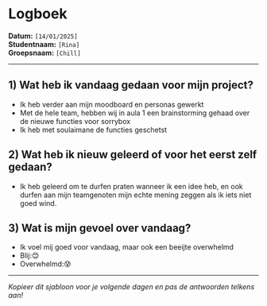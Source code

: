 # Logboek

**Datum:** `[14/01/2025]`  
**Studentnaam:** `[Rina]`  
**Groepsnaam:** `[Chill]`

---

## 1) Wat heb ik vandaag gedaan voor mijn project?

- Ik heb verder aan mijn moodboard en personas gewerkt
- Met de hele team, hebben wij in aula 1 een brainstorming gehaad over de nieuwe functies voor sorrybox
- Ik heb met soulaimane de functies geschetst



## 2) Wat heb ik nieuw geleerd of voor het eerst zelf gedaan?

- Ik heb geleerd om te durfen praten wanneer ik een idee heb, en ook durfen aan mijn teamgenoten mijn echte mening zeggen als ik iets niet goed wind.



## 3) Wat is mijn gevoel over vandaag?

- Ik voel mij goed voor vandaag, maar ook een beeijte overwhelmd
- Blij:😊
- Overwhelmd:😰




---

*Kopieer dit sjabloon voor je volgende dagen en pas de antwoorden telkens aan!*
